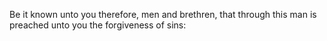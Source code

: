 Be it known unto you therefore, men and brethren, that through this man is preached unto you the forgiveness of sins:
